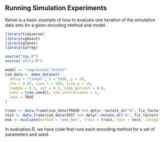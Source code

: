 ## Running Simulation Experiments

Below is a basic example of how to evaluate one iteration of the simulation data sets for a given encoding method and model.

```R
library(tidyverse)
library(xgboost)
library(glmnet)
library(sufrep)

source("dgp.R")
source("utils.R")

model <- "regression_forest"
sim_data <- make_dataset(
  setup = "linear", n = 5000, p = 20,
  rho = 0.25, size_l = 500, size_a = 10,
  lambda = 0.5, snr = 0.5, comp_percent = 0.9,
  seed = time_seed(), num_interactions = 1,
  test = TRUE
)

train <- data.frame(sim_data$TRAIN %>% dplyr::mutate_at("A", fix_factors))
test <- data.frame(sim_data$TEST %>% dplyr::mutate_at("A", fix_factors))
mse <- evaluate(method = "one_hot", train = train, test = test, categorical = "A", response = "Y", model = model)
```

In evaluation.R, we have code that runs each encoding method for a set of parameters and seed.
